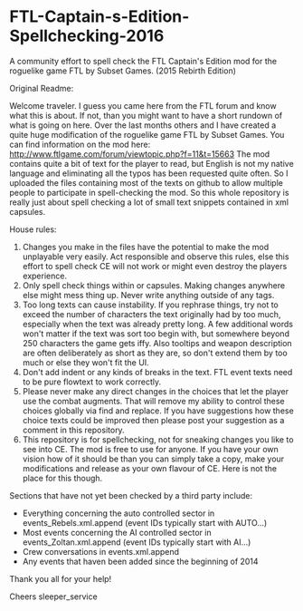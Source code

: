 FTL-Captain-s-Edition-Spellchecking-2016
========================================
A community effort to spell check the FTL Captain's Edition mod for the roguelike game FTL by Subset Games.
(2015 Rebirth Edition)

Original Readme:

Welcome traveler. I guess you came here from the FTL forum and know what this is about. If not, than you might want to have a short rundown of what is going on here. Over the last months others and I have created a quite huge modification of the roguelike game FTL by Subset Games. You can find information on the mod here: http://www.ftlgame.com/forum/viewtopic.php?f=11&t=15663 The mod contains quite a bit of text for the player to read, but English is not my native language and eliminating all the typos has been requested quite often. So I uploaded the files containing most of the texts on github to allow multiple people to participate in spell-checking the mod. So this whole repository is really just about spell checking a lot of small text snippets contained in xml capsules.

House rules:

1. Changes you make in the files have the potential to make the mod unplayable very easily. Act responsible and observe this rules, else this effort to spell check CE will not work or might even destroy the players experience.
2. Only spell check things within <text> or <tooltip> capsules. Making changes anywhere else might mess thing up. Never write anything outside of any tags.
3. Too long texts can cause instability. If you rephrase things, try not to exceed the number of characters the text originally had by too much, especially when the text was already pretty long. A few additional words won't matter if the text was sort too begin with, but somewhere beyond 250 characters the game gets iffy. Also tooltips and weapon description are often deliberately as short as they are, so don't extend them by too much or else they won't fit the UI.
4. Don't add indent or any kinds of breaks in the text. FTL event texts need to be pure flowtext to work correctly.
5. Please never make any direct changes in the choices that let the player use the combat augments. That will remove my ability to control these choices globally via find and replace. If you have suggestions how these choice texts could be improved then please post your suggestion as a comment in this repository.
6. This repository is for spellchecking, not for sneaking changes you like to see into CE. The mod is free to use for anyone. If you have your own vision how of it should be than you can simply take a copy, make your modifications and release as your own flavour of CE. Here is not the place for this though.

Sections that have not yet been checked by a third party include:
- Everything concerning the auto controlled sector in events_Rebels.xml.append (event IDs typically start with AUTO...)
- Most events concerning the AI controlled sector in events_Zoltan.xml.append (event IDs typically start with AI...)
- Crew conversations in events.xml.append
- Any events that haven been added since the beginning of 2014

Thank you all for your help!

Cheers
sleeper_service
